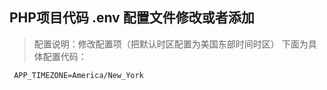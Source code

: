  ##  PHP项目代码 .env 配置文件修改或者添加 ##

 >配置说明：修改配置项（把默认时区配置为美国东部时间时区）
 >下面为具体配置代码：
 
     APP_TIMEZONE=America/New_York

